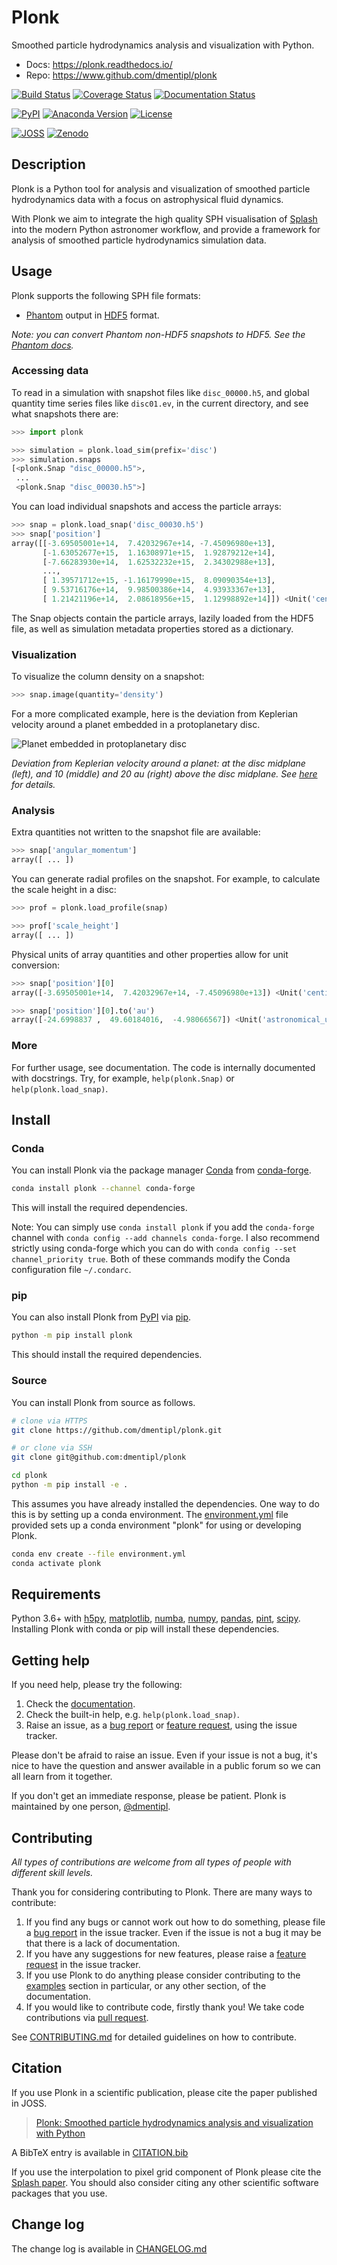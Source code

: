 Plonk
=====

Smoothed particle hydrodynamics analysis and visualization with Python.

+ Docs: <https://plonk.readthedocs.io/>
+ Repo: <https://www.github.com/dmentipl/plonk>

[![Build Status](https://travis-ci.org/dmentipl/plonk.svg?branch=master)](https://travis-ci.org/dmentipl/plonk)
[![Coverage Status](https://coveralls.io/repos/github/dmentipl/plonk/badge.svg?branch=master)](https://coveralls.io/github/dmentipl/plonk?branch=master)
[![Documentation Status](https://readthedocs.org/projects/plonk/badge/?version=stable)](https://plonk.readthedocs.io/en/stable/?badge=stable)

[![PyPI](https://img.shields.io/pypi/v/plonk)](https://pypi.org/project/plonk/)
[![Anaconda Version](https://img.shields.io/conda/v/conda-forge/plonk.svg)](https://anaconda.org/conda-forge/plonk)
[![License](https://img.shields.io/badge/license-MIT-blue.svg)](https://github.com/dmentipl/plonk/blob/master/LICENSE)

[![JOSS](https://joss.theoj.org/papers/10.21105/joss.01884/status.svg)](https://doi.org/10.21105/joss.01884)
[![Zenodo](https://zenodo.org/badge/DOI/10.5281/zenodo.3698382.svg)](https://doi.org/10.5281/zenodo.3698382)

Description
-----------

Plonk is a Python tool for analysis and visualization of smoothed particle hydrodynamics data with a focus on astrophysical fluid dynamics.

With Plonk we aim to integrate the high quality SPH visualisation of [Splash](https://github.com/danieljprice/splash) into the modern Python astronomer workflow, and provide a framework for analysis of smoothed particle hydrodynamics simulation data.

Usage
-----

Plonk supports the following SPH file formats:

+ [Phantom](https://github.com/danieljprice/phantom) output in [HDF5](https://en.wikipedia.org/wiki/Hierarchical_Data_Format) format.

*Note: you can convert Phantom non-HDF5 snapshots to HDF5. See the [Phantom docs](https://phantomsph.readthedocs.io).*

### Accessing data

To read in a simulation with snapshot files like `disc_00000.h5`, and global quantity time series files like `disc01.ev`, in the current directory, and see what snapshots there are:

```python
>>> import plonk

>>> simulation = plonk.load_sim(prefix='disc')
>>> simulation.snaps
[<plonk.Snap "disc_00000.h5">,
 ...
 <plonk.Snap "disc_00030.h5">]
```

You can load individual snapshots and access the particle arrays:

```python
>>> snap = plonk.load_snap('disc_00030.h5')
>>> snap['position']
array([[-3.69505001e+14,  7.42032967e+14, -7.45096980e+13],
       [-1.63052677e+15,  1.16308971e+15,  1.92879212e+14],
       [-7.66283930e+14,  1.62532232e+15,  2.34302988e+13],
       ...,
       [ 1.39571712e+15, -1.16179990e+15,  8.09090354e+13],
       [ 9.53716176e+14,  9.98500386e+14,  4.93933367e+13],
       [ 1.21421196e+14,  2.08618956e+15,  1.12998892e+14]]) <Unit('centimeter')>
```

The Snap objects contain the particle arrays, lazily loaded from the HDF5 file, as well as simulation metadata properties stored as a dictionary.

### Visualization

To visualize the column density on a snapshot:

```python
>>> snap.image(quantity='density')
```

For a more complicated example, here is the deviation from Keplerian velocity around a planet embedded in a protoplanetary disc.

![Planet embedded in protoplanetary disc](https://raw.githubusercontent.com/dmentipl/plonk/master/image.png)

*Deviation from Keplerian velocity around a planet: at the disc midplane (left), and 10 (middle) and 20 au (right) above the disc midplane. See [here](https://plonk.readthedocs.io/en/latest/examples/deviation-from-keplerian.html) for details.*

### Analysis

Extra quantities not written to the snapshot file are available:

```python
>>> snap['angular_momentum']
array([ ... ])
```

You can generate radial profiles on the snapshot. For example, to calculate the scale height in a disc:

```python
>>> prof = plonk.load_profile(snap)

>>> prof['scale_height']
array([ ... ])
```

Physical units of array quantities and other properties allow for unit conversion:

```python
>>> snap['position'][0]
array([-3.69505001e+14,  7.42032967e+14, -7.45096980e+13]) <Unit('centimeter')>

>>> snap['position'][0].to('au')
array([-24.6998837 ,  49.60184016,  -4.98066567]) <Unit('astronomical_unit')>
```

### More

For further usage, see documentation. The code is internally documented with docstrings. Try, for example, `help(plonk.Snap)` or `help(plonk.load_snap)`.

Install
-------

### Conda

You can install Plonk via the package manager [Conda](https://docs.conda.io/) from [conda-forge](https://conda-forge.org/).

```bash
conda install plonk --channel conda-forge
```

This will install the required dependencies.

Note: You can simply use `conda install plonk` if you add the `conda-forge` channel with `conda config --add channels conda-forge`. I also recommend strictly using conda-forge which you can do with `conda config --set channel_priority true`. Both of these commands modify the Conda configuration file `~/.condarc`.

### pip

You can also install Plonk from [PyPI](https://pypi.org/) via [pip](https://pip.pypa.io/).

```bash
python -m pip install plonk
```

This should install the required dependencies.

### Source

You can install Plonk from source as follows.

```bash
# clone via HTTPS
git clone https://github.com/dmentipl/plonk.git

# or clone via SSH
git clone git@github.com:dmentipl/plonk

cd plonk
python -m pip install -e .
```

This assumes you have already installed the dependencies. One way to do this is by setting up a conda environment. The [environment.yml](https://github.com/dmentipl/plonk/blob/master/environment.yml) file provided sets up a conda environment "plonk" for using or developing Plonk.

```bash
conda env create --file environment.yml
conda activate plonk
```

Requirements
------------

Python 3.6+ with [h5py](https://www.h5py.org/), [matplotlib](https://www.matplotlib.org/), [numba](http://numba.pydata.org/), [numpy](https://numpy.org/), [pandas](https://pandas.pydata.org/), [pint](https://pint.readthedocs.io/), [scipy](https://www.scipy.org/). Installing Plonk with conda or pip will install these dependencies.

Getting help
------------

If you need help, please try the following:

1. Check the [documentation](https://plonk.readthedocs.io/).
2. Check the built-in help, e.g. `help(plonk.load_snap)`.
3. Raise an issue, as a [bug report](https://github.com/dmentipl/plonk/issues/new?assignees=&labels=&template=bug_report.md&title=) or [feature request](https://github.com/dmentipl/plonk/issues/new?assignees=&labels=&template=feature_request.md&title=), using the issue tracker.

Please don't be afraid to raise an issue. Even if your issue is not a bug, it's nice to have the question and answer available in a public forum so we can all learn from it together.

If you don't get an immediate response, please be patient. Plonk is maintained by one person, [@dmentipl](https://github.com/dmentipl).

Contributing
------------

*All types of contributions are welcome from all types of people with different skill levels.*

Thank you for considering contributing to Plonk. There are many ways to contribute:

1. If you find any bugs or cannot work out how to do something, please file a [bug report](https://github.com/dmentipl/plonk/issues/new?assignees=&labels=&template=bug_report.md&title=) in the issue tracker. Even if the issue is not a bug it may be that there is a lack of documentation.
2. If you have any suggestions for new features, please raise a [feature request](https://github.com/dmentipl/plonk/issues/new?assignees=&labels=&template=feature_request.md&title=) in the issue tracker.
3. If you use Plonk to do anything please consider contributing to the [examples](https://plonk.readthedocs.io/en/stable/examples.html) section in particular, or any other section, of the documentation.
4. If you would like to contribute code, firstly thank you! We take code contributions via [pull request](https://github.com/dmentipl/plonk/pull/new/master).

See [CONTRIBUTING.md](https://github.com/dmentipl/plonk/blob/master/CONTRIBUTING.md) for detailed guidelines on how to contribute.

Citation
--------

If you use Plonk in a scientific publication, please cite the paper published in JOSS.

> [Plonk: Smoothed particle hydrodynamics analysis and visualization with Python](https://doi.org/10.21105/joss.01884)

A BibTeX entry is available in [CITATION.bib](https://github.com/dmentipl/plonk/blob/master/CITATION.bib)

If you use the interpolation to pixel grid component of Plonk please cite the [Splash paper](https://doi.org/10.1071/AS07022). You should also consider citing any other scientific software packages that you use.

Change log
----------

The change log is available in [CHANGELOG.md](https://github.com/dmentipl/plonk/blob/master/CHANGELOG.md)
